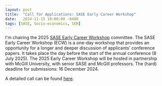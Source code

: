 ```yaml
---
layout: post
title:  "Call for Applications: SASE Early Career Workshop"
date:   2024-11-15 10:00:00 -0400
tags: [SASE, Socio-economics, SER]
---
```



I'm chairing the 2025 [SASE Early Career Workshop](https://sase.org/event/2025-montreal/#2025-sase-early-career-workshop) committee. The SASE Early Career Workshop (ECW) is a one-day workshop that provides an opportunity for a longer and deeper discussion of applicants’ conference papers. It takes place the day before the start of the annual conference (8 July 2025). The 2025 Early Career Workshop will be hosted in partnership with McGill University, with senior SASE and McGill professors. The (hard) deadline for submissions: 16 December 2024.

A detailed call can be found [here](/publications/publication_files/2025_cfa_sase_ecw.pdf).